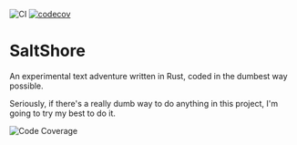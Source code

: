 ![CI](https://github.com/saltshore/saltshore/actions/workflows/continuous_integration.yml/badge.svg?branch=main) [![codecov](https://codecov.io/gh/saltshore/saltshore/graph/badge.svg?token=5VGTF9HO0W)](https://codecov.io/gh/saltshore/saltshore)

# SaltShore

An experimental text adventure written in Rust, coded in the dumbest way possible.

Seriously, if there's a really dumb way to do anything in this project, I'm going to try my best to do it.

![Code Coverage](https://codecov.io/gh/saltshore/saltshore/graphs/icicle.svg?token=5VGTF9HO0W)
